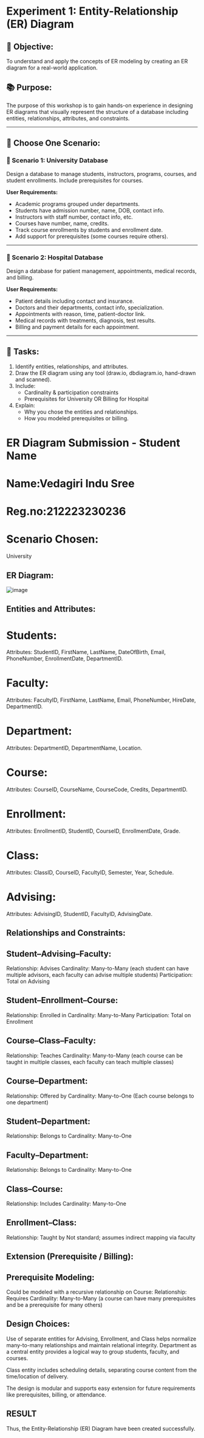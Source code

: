 # Experiment 1: Entity-Relationship (ER) Diagram

## 🎯 Objective:
To understand and apply the concepts of ER modeling by creating an ER diagram for a real-world application.

## 📚 Purpose:
The purpose of this workshop is to gain hands-on experience in designing ER diagrams that visually represent the structure of a database including entities, relationships, attributes, and constraints.

---

## 🧪 Choose One Scenario:

### 🔹 Scenario 1: University Database
Design a database to manage students, instructors, programs, courses, and student enrollments. Include prerequisites for courses.

**User Requirements:**
- Academic programs grouped under departments.
- Students have admission number, name, DOB, contact info.
- Instructors with staff number, contact info, etc.
- Courses have number, name, credits.
- Track course enrollments by students and enrollment date.
- Add support for prerequisites (some courses require others).

---

### 🔹 Scenario 2: Hospital Database
Design a database for patient management, appointments, medical records, and billing.

**User Requirements:**
- Patient details including contact and insurance.
- Doctors and their departments, contact info, specialization.
- Appointments with reason, time, patient-doctor link.
- Medical records with treatments, diagnosis, test results.
- Billing and payment details for each appointment.

---

## 📝 Tasks:
1. Identify entities, relationships, and attributes.
2. Draw the ER diagram using any tool (draw.io, dbdiagram.io, hand-drawn and scanned).
3. Include:
   - Cardinality & participation constraints
   - Prerequisites for University OR Billing for Hospital
4. Explain:
   - Why you chose the entities and relationships.
   - How you modeled prerequisites or billing.

# ER Diagram Submission - Student Name
# Name:Vedagiri Indu Sree
# Reg.no:212223230236
# Scenario Chosen:
University 

## ER Diagram:
![image](https://github.com/user-attachments/assets/9177c06b-a61a-4691-afaa-ecdd1e051a16)

## Entities and Attributes:
# Students:

Attributes: StudentID, FirstName, LastName, DateOfBirth, Email, PhoneNumber, EnrollmentDate, DepartmentID.

# Faculty:

Attributes: FacultyID, FirstName, LastName, Email, PhoneNumber, HireDate, DepartmentID.

# Department:

Attributes: DepartmentID, DepartmentName, Location.

# Course:

Attributes: CourseID, CourseName, CourseCode, Credits, DepartmentID.

# Enrollment:

Attributes: EnrollmentID, StudentID, CourseID, EnrollmentDate, Grade.

# Class:

Attributes: ClassID, CourseID, FacultyID, Semester, Year, Schedule.

# Advising:

Attributes: AdvisingID, StudentID, FacultyID, AdvisingDate.

## Relationships and Constraints:

## Student–Advising–Faculty:

Relationship: Advises Cardinality: Many-to-Many (each student can have multiple advisors, each faculty can advise multiple students) Participation: Total on Advising

## Student–Enrollment–Course:

Relationship: Enrolled in Cardinality: Many-to-Many Participation: Total on Enrollment

## Course–Class–Faculty:

Relationship: Teaches Cardinality: Many-to-Many (each course can be taught in multiple classes, each faculty can teach multiple classes)

## Course–Department:

Relationship: Offered by Cardinality: Many-to-One (Each course belongs to one department)

## Student–Department:

Relationship: Belongs to Cardinality: Many-to-One

## Faculty–Department:

Relationship: Belongs to Cardinality: Many-to-One

## Class–Course:

Relationship: Includes Cardinality: Many-to-One

## Enrollment–Class:

Relationship: Taught by Not standard; assumes indirect mapping via faculty

## Extension (Prerequisite / Billing):
## Prerequisite Modeling:
Could be modeled with a recursive relationship on Course: Relationship: Requires Cardinality: Many-to-Many (a course can have many prerequisites and be a prerequisite for many others)

## Design Choices:
Use of separate entities for Advising, Enrollment, and Class helps normalize many-to-many relationships and maintain relational integrity. Department as a central entity provides a logical way to group students, faculty, and courses.

Class entity includes scheduling details, separating course content from the time/location of delivery.

The design is modular and supports easy extension for future requirements like prerequisites, billing, or attendance.

## RESULT

Thus, the Entity-Relationship (ER) Diagram have been created successfully.
